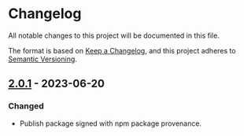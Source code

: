 # Changelog
All notable changes to this project will be documented in this file.

The format is based on [Keep a Changelog](https://keepachangelog.com/en/1.1.0/),
and this project adheres to [Semantic Versioning](https://semver.org/spec/v2.0.0.html).

## [2.0.1] - 2023-06-20
### Changed
- Publish package signed with npm package provenance.

[2.0.1]: https://github.com/voorhoede/datocms-plugin-custom-page/compare/chore/automate-publishing...v2.0.1
